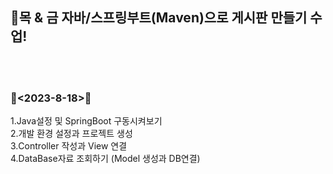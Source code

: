 ## 📝목 & 금 자바/스프링부트(Maven)으로 게시판 만들기 수업!
<br><br>

### 📅<2023-8-18>📅<br>
1.Java설정 및 SpringBoot 구동시켜보기<br>
2.개발 환경 설정과 프로젝트 생성<br>
3.Controller 작성과 View 연결<br>
4.DataBase자료 조회하기 (Model 생성과 DB연결)

<br>
<img src='<a href="https://ibb.co/5s782nM"><img src="https://i.ibb.co/vLtPDQw/2023-08-25-154604.png" alt="2023-08-25-154604" border="0"></a> width="60%","height="40%">


------------
### 📅<2023-8-24>📅<br>
1.댓글 작성(작성자/ 댓글내용입력) 등록 기능 구현<br>
2.댓글목록 - db 연동<br>
3.댓글 목록 삭제 기능 구현<br>
<br>
<img width="921" alt="image" src="https://github.com/2sahee/Spring_Comment_Maven/assets/119823052/41900dec-5771-4a91-bbc6-03f33f0faea5">
<br>

------------
### 📅<2023-8-25>📅<br>
1.MySQL DB 사용자 추가 / 권한 부여 <br><br>
<img width="274" alt="image" src="https://github.com/2sahee/Spring_Comment_Maven/assets/119823052/1f80b54e-454b-4492-a159-729df2bb1eea"><br><br>
2.댓글 수정 기능 구현 <br><br>
<img width="1301" alt="image" src="https://github.com/2sahee/Spring_Comment_Maven/assets/119823052/b34c62f0-09c9-4cf6-8a5c-e91b925ecac5"> <br><br>
<댓글 수정 페이지>
<img width="1285" alt="image" src="https://github.com/2sahee/Spring_Comment_Maven/assets/119823052/a999099a-e8d3-4b86-81ec-286179a242d3"> <br><br>
3.RestAPI 학습<br><br>
<img width="828" alt="image" src="https://github.com/2sahee/Spring_Comment_Maven/assets/119823052/6fda09fa-6155-42b0-882b-88621362d45a">



